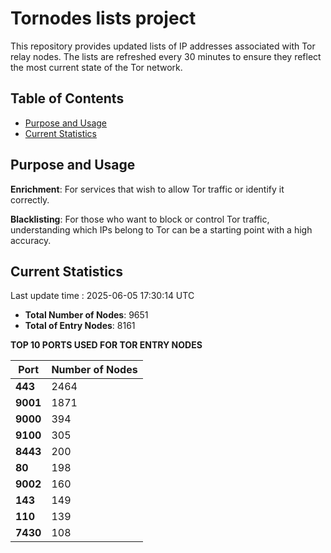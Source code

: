 # Tornodes lists project

This repository provides updated lists of IP addresses associated with Tor relay nodes. The lists are refreshed every 30 minutes to ensure they reflect the most current state of the Tor network.

## Table of Contents

- [Purpose and Usage](#purpose-and-usage)
- [Current Statistics](#current-statistics)


## Purpose and Usage

**Enrichment**: For services that wish to allow Tor traffic or identify it correctly.

**Blacklisting**: For those who want to block or control Tor traffic, understanding which IPs belong to Tor can be a starting point with a high accuracy.

## Current Statistics

Last update time : 2025-06-05 17:30:14 UTC

- **Total Number of Nodes**: 9651
- **Total of Entry Nodes**: 8161

**TOP 10 PORTS USED FOR TOR ENTRY NODES**

| **Port** | **Number of Nodes** |
|------|-----------------|
| **443**   | 2464  |
| **9001**   | 1871  |
| **9000**   | 394  |
| **9100**   | 305  |
| **8443**   | 200  |
| **80**   | 198  |
| **9002**   | 160  |
| **143**   | 149  |
| **110**   | 139  |
| **7430**   | 108  |

